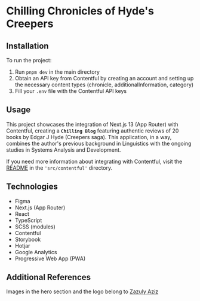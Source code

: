 # Chilling Chronicles of Hyde's Creepers

## Installation

To run the project:

1. Run `pnpm dev` in the main directory
2. Obtain an API key from Contentful by creating an account and setting up the necessary content types (chronicle, additionalInformation, category)
3. Fill your `.env` file with the Contentful API keys

## Usage

This project showcases the integration of Next.js 13 (App Router) with Contentful, creating a **`Chilling Blog`** featuring authentic reviews of 20 books by Edgar J Hyde (Creepers saga). This application, in a way, combines the author's previous background in Linguistics with the ongoing studies in Systems Analysis and Development.

If you need more information about integrating with Contentful, visit the [README](/src/contentful/README.md) in the `'src/contentful'` directory.

## Technologies

- Figma
- Next.js (App Router)
- React
- TypeScript
- SCSS (modules)
- Contentful
- Storybook
- Hotjar
- Google Analytics
- Progressive Web App (PWA)

## Additional References

Images in the hero section and the logo belong to [Zazuly Aziz](https://www.figma.com/community/file/898410101241932232)
